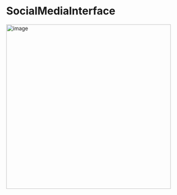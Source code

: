 # SocialMediaInterface

<img width="440" alt="image" src="https://github.com/user-attachments/assets/5f9a4f3d-9293-4de2-a8d6-0dbab1fbe1c7">
